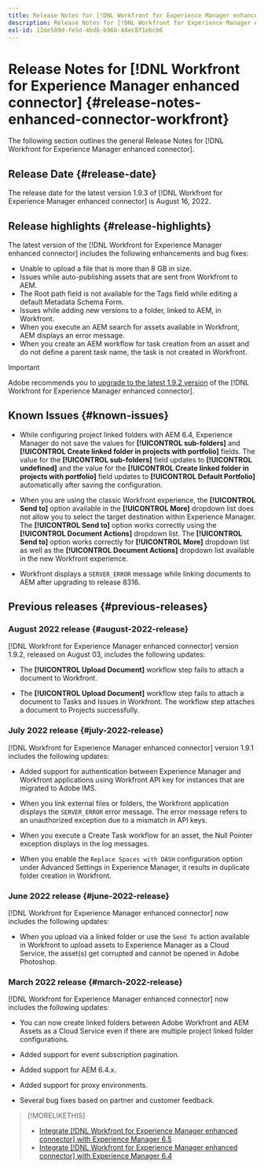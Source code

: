 ```yaml
---
title: Release Notes for [!DNL Workfront for Experience Manager enhanced connector]
description: Release Notes for [!DNL Workfront for Experience Manager enhanced connector]
exl-id: 12de589d-fe5d-4bd6-b96b-48ec8f1ebcb6
---
```

# Release Notes for [!DNL Workfront for Experience Manager enhanced connector] {#release-notes-enhanced-connector-workfront}

The following section outlines the general Release Notes for [!DNL Workfront for Experience Manager enhanced connector].

## Release Date {#release-date}

The release date for the latest version 1.9.3 of [!DNL Workfront for Experience Manager enhanced connector] is August 16, 2022.

## Release highlights {#release-highlights}

The latest version of the [!DNL Workfront for Experience Manager enhanced connector] includes the following enhancements and bug fixes:

* Unable to upload a file that is more than 8 GB in size.
* Issues while auto-publishing assets that are sent from Workfront to AEM.
* The Root path field is not available for the Tags field while editing a default Metadata Schema Form.
* Issues while adding new versions to a folder, linked to AEM, in Workfront.
* When you execute an AEM search for assets available in Workfront, AEM displays an error message.
* When you create an AEM workflow for task creation from an asset and do not define a parent task name, the task is not created in Workfront.



>[!IMPORTANT]
>
>Adobe recommends you to [upgrade to the latest 1.9.2 version](../assets/update-workfront-enhanced-connector.md) of the [!DNL Workfront for Experience Manager enhanced connector].

## Known Issues {#known-issues}

* While configuring project linked folders with AEM 6.4, Experience Manager do not save the values for **[!UICONTROL sub-folders]** and **[!UICONTROL Create linked folder in projects with portfolio]** fields. The value for the **[!UICONTROL sub-folders]** field updates to **[!UICONTROL undefined]** and the value for the **[!UICONTROL Create linked folder in projects with portfolio]** field updates to **[!UICONTROL Default Portfolio]** automatically after saving the configuration.

* When you are using the classic Workfront experience, the **[!UICONTROL Send to]** option available in the **[!UICONTROL More]** dropdown list does not allow you to select the target destination within Experience Manager. The **[!UICONTROL Send to]** option works correctly using the **[!UICONTROL Document Actions]** dropdown list. The **[!UICONTROL Send to]** option works correctly for **[!UICONTROL More]** dropdown list as well as the **[!UICONTROL Document Actions]** dropdown list available in the new Workfront experience.

* Workfront displays a `SERVER_ERROR` message while linking documents to AEM after upgrading to release 8316.

## Previous releases {#previous-releases}

### August 2022 release {#august-2022-release}

[!DNL Workfront for Experience Manager enhanced connector] version 1.9.2, released on August 03, includes the following updates:

* The **[!UICONTROL Upload Document]** workflow step fails to attach a document to Workfront. 

* The **[!UICONTROL Upload Document]** workflow step fails to attach a document to Tasks and Issues in Workfront. The workflow step attaches a document to Projects successfully.

### July 2022 release {#july-2022-release}

[!DNL Workfront for Experience Manager enhanced connector] version 1.9.1 includes the following updates:

* Added support for authentication between Experience Manager and Workfront applications using Workfront API key for instances that are migrated to Adobe IMS.

* When you link external files or folders, the Workfront application displays the `SERVER_ERROR` error message. The error message refers to an unauthorized exception due to a mismatch in API keys.

* When you execute a Create Task workflow for an asset, the Null Pointer exception displays in the log messages.

* When you enable the `Replace Spaces with DASH` configuration option under Advanced Settings in Experience Manager, it results in duplicate folder creation in Workfront.

### June 2022 release {#june-2022-release}

[!DNL Workfront for Experience Manager enhanced connector] now includes the following updates:

* When you upload via a linked folder or use the `Send To` action available in Workfront to upload assets to Experience Manager as a Cloud Service, the asset(s) get corrupted and cannot be opened in Adobe Photoshop.

### March 2022 release {#march-2022-release}

[!DNL Workfront for Experience Manager enhanced connector] now includes the following updates:

* You can now create linked folders between Adobe Workfront and AEM Assets as a Cloud Service even if there are multiple project linked folder configurations.

* Added support for event subscription pagination.

* Added support for AEM 6.4.x.

* Added support for proxy environments.

* Several bug fixes based on partner and customer feedback.

>[!MORELIKETHIS]
>
>* [Integrate [!DNL Workfront for Experience Manager enhanced connector] with Experience Manager 6.5](https://experienceleague.adobe.com/docs/experience-manager-65/assets/integrations/workfront-integrations.html?lang=en)
>* [Integrate [!DNL Workfront for Experience Manager enhanced connector] with Experience Manager 6.4](https://experienceleague.adobe.com/docs/experience-manager-64/assets/integrations/workfront-integrations.html?lang=en)
